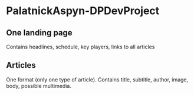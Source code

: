 # PalatnickAspyn-DPDevProject

## One landing page
Contains headlines, schedule, key players, links to all articles

## Articles
One format (only one type of article). Contains title, subtitle, author, image, body, possible multimedia.

